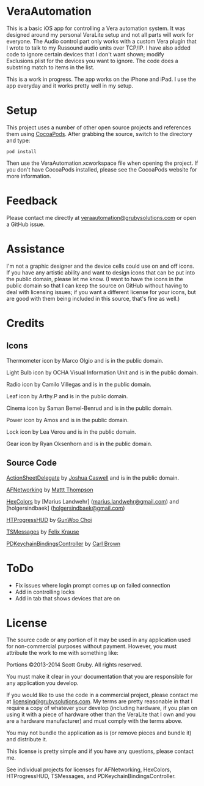 VeraAutomation
==========

This is a basic iOS app for controlling a Vera automation system. It was designed around my personal VeraLite setup and not all parts will work for everyone. The Audio control part only works with a custom Vera plugin that I wrote to talk to my Russound audio units over TCP/IP. I have also added code to ignore certain devices that I don't want shown; modify Exclusions.plist for the devices you want to ignore. The code does a substring match to items in the list.

This is a work in progress. The app works on the iPhone and iPad. I use the app everyday and it works pretty well in my setup.

Setup
==========
This project uses a number of other open source projects and references them using [CocoaPods](http://www.cocoapods.org/). After grabbing the source, switch to the directory and type:

	pod install

Then use the VeraAutomation.xcworkspace file when opening the project. If you don't have CocoaPods installed, please see the CocoaPods website for more information.

Feedback
==========
Please contact me directly at <veraautomation@grubysolutions.com> or open a GitHub issue.

Assistance
==========
I'm not a graphic designer and the device cells could use on and off icons. If you have any artistic ability and want to design icons that can be put into the public domain, please let me know. (I want to have the icons in the public domain so that I can keep the source on GitHub without having to deal with licensing issues; if you want a different license for your icons, but are good with them being included in this source, that's fine as well.)


Credits
==========
Icons
------
Thermometer icon by Marco Olgio and is in the public domain.

Light Bulb icon by OCHA Visual Information Unit and is in the public domain.

Radio icon by Camilo Villegas and is in the public domain.

Leaf icon by Arthy.P and is in the public domain.

Cinema icon by Saman Bemel-Benrud and is in the public domain.

Power icon by Amos and is in the public domain.

Lock icon by Lea Verou and is in the public domain.

Gear icon by Ryan Oksenhorn and is in the public domain.

Source Code
-
[ActionSheetDelegate](https://github.com/woolsweater/ActionSheetDelegate) by [Joshua Caswell](woolsweatersoft@gmail.com) and is in the public domain.

[AFNetworking](https://github.com/AFNetworking/AFNetworking) by [Mattt Thompson](m@mattt.me)

[HexColors](https://github.com/mRs-/HexColors) by [Marius Landwehr] (marius.landwehr@gmail.com) and [holgersindbaek] (holgersindbaek@gmail.com)

[HTProgressHUD](https://github.com/Hardtack/HTProgressHUD) by [GunWoo Choi](6566gun@gmail.com)

[TSMessages](https://github.com/toursprung/TSMessages) by [Felix Krause](krausefx@gmail.com)

[PDKeychainBindingsController](https://github.com/carlbrown/PDKeychainBindingsController) by [Carl Brown](carlb@pdagent.com)

ToDo
==============
* Fix issues where login prompt comes up on failed connection
* Add in controlling locks
* Add in tab that shows devices that are on

License
==========
The source code or any portion of it may be used in any application used for non-commercial purposes without payment. However, you must attribute the work to me with something like:

Portions &copy;2013-2014 Scott Gruby. All rights reserved.

You must make it clear in your documentation that you are responsible for any application you develop.

If you would like to use the code in a commercial project, please contact me at <licensing@grubysolutions.com>. My terms are pretty reasonable in that I require a copy of whatever your develop (including hardware, if you plan on using it with a piece of hardware other than the VeraLite that I own and you are a hardware manufacturer) and must comply with the terms above.

You may not bundle the application as is (or remove pieces and bundle it) and distribute it.

This license is pretty simple and if you have any questions, please contact me.


See individual projects for licenses for AFNetworking, HexColors, HTProgressHUD, TSMessages, and PDKeychainBindingsController.
